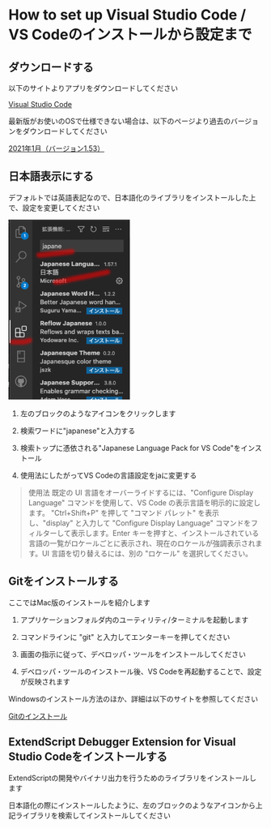 # How to set up Visual Studio Code / VS Codeのインストールから設定まで


## ダウンロードする

以下のサイトよりアプリをダウンロードしてください

[Visual Studio Code](https://code.visualstudio.com/)

最新版がお使いのOSで仕様できない場合は、以下のページより過去のバージョンをダウンロードしてください

[2021年1月（バージョン1.53）](https://code.visualstudio.com/updates/v1_53)

## 日本語表示にする

デフォルトでは英語表記なので、日本語化のライブラリをインストールした上で、設定を変更してください

<img src="../image/vscode/vsCodeJpn.png" width="240">

1. 左のブロックのようなアイコンをクリックします

2. 検索ワードに"japanese"と入力する

3. 検索トップに憑依される"Japanese Language Pack for VS Code"をインストール

4. 使用法にしたがってVS Codeの言語設定をjaに変更する

>使用法
既定の UI 言語をオーバーライドするには、"Configure Display Language" コマンドを使用して、VS Code の表示言語を明示的に設定します。 "Ctrl+Shift+P" を押して "コマンド パレット" を表示し、"display" と入力して "Configure Display Language" コマンドをフィルターして表示します。Enter キーを押すと、インストールされている言語の一覧がロケールごとに表示され、現在のロケールが強調表示されます。UI 言語を切り替えるには、別の "ロケール" を選択してください。

## Gitをインストールする

ここではMac版のインストールを紹介します

1. アプリケーションフォルダ内のユーティリティ/ターミナルを起動します

2. コマンドラインに "git" と入力してエンターキーを押してください

3. 画面の指示に従って、デベロッパ・ツールをインストールしてください

4. デベロッパ・ツールのインストール後、VS Codeを再起動することで、設定が反映されます

Windowsのインストール方法のほか、詳細は以下のサイトを参照してください

[Gitのインストール](https://git-scm.com/book/ja/v2/%E4%BD%BF%E3%81%84%E5%A7%8B%E3%82%81%E3%82%8B-Git%E3%81%AE%E3%82%A4%E3%83%B3%E3%82%B9%E3%83%88%E3%83%BC%E3%83%AB)


## ExtendScript Debugger Extension for Visual Studio Codeをインストールする

ExtendScriptの開発やバイナリ出力を行うためのライブラリをインストールします

日本語化の際にインストールしたように、左のブロックのようなアイコンから上記ライブラリを検索してインストールしてください

